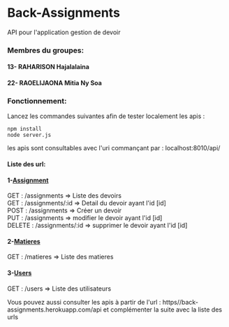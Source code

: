# Back-Assignments
API pour l'application gestion de devoir 

### Membres du groupes:</br>
  #### 13- RAHARISON Hajalalaina
  #### 22-  RAOELIJAONA Mitia Ny Soa

### Fonctionnement:
Lancez les commandes suivantes afin de tester localement les apis : </br>

    npm install
    node server.js
    
les apis sont consultables avec l'uri commançant par : localhost:8010/api/
#### Liste des url:
#### 1-<ins>Assignment</ins>
GET : /assignments => Liste des devoirs </br>
GET : /assignments/:id => Detail du devoir ayant l'id [id] </br>
POST : /assignments => Créer un devoir</br>
PUT : /assignments => modifier le devoir ayant l'id [id] </br>
DELETE : /assignments/:id => supprimer le devoir ayant l'id [id]

#### 2-<ins>Matieres</ins>
GET : /matieres => Liste des matieres</br>

#### 3-<ins>Users</ins>
GET : /users => Liste des utilisateurs</br>

Vous pouvez aussi consulter les apis à partir de l'url : https//back-assignments.herokuapp.com/api et complémenter la suite avec la liste des urls
